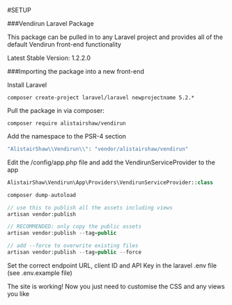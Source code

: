 #SETUP

###Vendirun Laravel Package

This package can be pulled in to any Laravel project and provides all of the default Vendirun front-end functionality

Latest Stable Version: 1.2.2.0

###Importing the package into a new front-end

Install Laravel
```
composer create-project laravel/laravel newprojectname 5.2.*
```

Pull the package in via composer:
```
composer require alistairshaw/vendirun
```

Add the namespace to the PSR-4 section
```php
"AlistairShaw\\Vendirun\\": "vendor/alistairshaw/vendirun"
```

Edit the /config/app.php file and add the VendirunServiceProvider to the app
```php
AlistairShaw\Vendirun\App\Providers\VendirunServiceProvider::class

composer dump-autoload

// use this to publish all the assets including views
artisan vendor:publish

// RECOMMENDED: only copy the public assets
artisan vendor:publish --tag=public

// add --force to overwrite existing files
artisan vendor:publish --tag=public --force
```
Set the correct endpoint URL, client ID and API Key in the laravel .env file (see .env.example file)

The site is working! Now you just need to customise the CSS and any views you like


